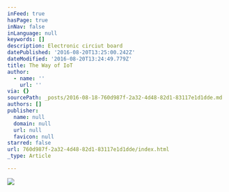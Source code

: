 ```yaml
---
inFeed: true
hasPage: true
inNav: false
inLanguage: null
keywords: []
description: Electronic circiut board
datePublished: '2016-08-20T13:25:00.242Z'
dateModified: '2016-08-20T13:24:49.779Z'
title: The Way of IoT
author:
  - name: ''
    url: ''
via: {}
sourcePath: _posts/2016-08-18-760d987f-2a32-4d48-82d1-83117e1d1dde.md
authors: []
publisher:
  name: null
  domain: null
  url: null
  favicon: null
starred: false
url: 760d987f-2a32-4d48-82d1-83117e1d1dde/index.html
_type: Article

---
```

![](https://the-grid-user-content.s3-us-west-2.amazonaws.com/67d0a0d7-d80e-4e32-badb-6e7b92dccddd.jpg)